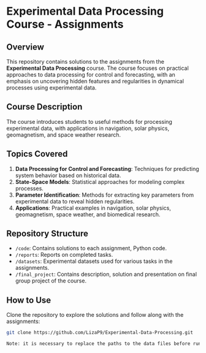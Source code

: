 # Experimental Data Processing Course - Assignments

## Overview
This repository contains solutions to the assignments from the **Experimental Data Processing** course. The course focuses on practical approaches to data processing for control and forecasting, with an emphasis on uncovering hidden features and regularities in dynamical processes using experimental data.

## Course Description
The course introduces students to useful methods for processing experimental data, with applications in navigation, solar physics, geomagnetism, and space weather research.

## Topics Covered
1. **Data Processing for Control and Forecasting**: Techniques for predicting system behavior based on historical data.
2. **State-Space Models**: Statistical approaches for modeling complex processes.
3. **Parameter Identification**: Methods for extracting key parameters from experimental data to reveal hidden regularities.
4. **Applications**: Practical examples in navigation, solar physics, geomagnetism, space weather, and biomedical research.

## Repository Structure
- `/code`: Contains solutions to each assignment, Python code.
- `/reports`: Reports on completed tasks.
- `/datasets`: Experimental datasets used for various tasks in the assignments.
- `/final_project`: Contains description, solution and presentation on final group project of the course.

## How to Use
Clone the repository to explore the solutions and follow along with the assignments:
```bash
git clone https://github.com/LizaP9/Experimental-Data-Processing.git

Note: it is necessary to replace the paths to the data files before running the code.
